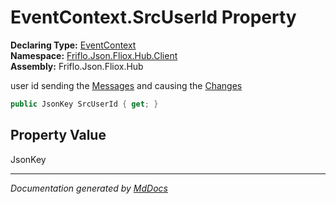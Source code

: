 ﻿<!--  
  <auto-generated>   
    The contents of this file were generated by a tool.  
    Changes to this file may be list if the file is regenerated  
  </auto-generated>   
-->

# EventContext.SrcUserId Property

**Declaring Type:** [EventContext](../index.md)  
**Namespace:** [Friflo.Json.Fliox.Hub.Client](../../index.md)  
**Assembly:** Friflo.Json.Fliox.Hub

 user id sending the [Messages](Messages.md) and causing the [Changes](Changes.md)

```csharp
public JsonKey SrcUserId { get; }
```

## Property Value

JsonKey

___

*Documentation generated by [MdDocs](https://github.com/ap0llo/mddocs)*
